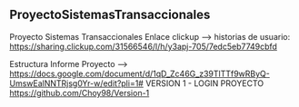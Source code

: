 ProyectoSistemasTransaccionales
----------------------------
Proyecto Sistemas Transaccionales Enlace clickup --> historias de usuario: https://sharing.clickup.com/31566546/l/h/y3apj-705/7edc5eb7749cbfd

Estructura Informe Proyecto --> https://docs.google.com/document/d/1qD_Zc46G_z39TlTTf9wRByQ-UmswEalNNTRjsg0Yr-w/edit?pli=1#
VERSION 1 - LOGIN PROYECTO
https://github.com/Choy98/Version-1
